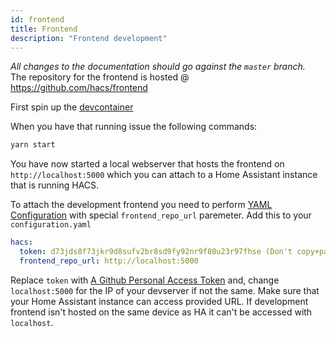 ```yaml
---
id: frontend
title: Frontend
description: "Frontend development"
---
```


_All changes to the documentation should go against the `master` branch._  
The repository for the frontend is hosted @ https://github.com/hacs/frontend

First spin up the [devcontainer](/docs/developer/devcontainer)

When you have that running issue the following commands:

```bash
yarn start
```

You have now started a local webserver that hosts the frontend on `http://localhost:5000` which you can attach to a Home Assistant instance that is running HACS.

To attach the development frontend you need to perform [YAML Configuration](/docs/configuration/legacy) with special `frontend_repo_url` paremeter. Add this to your `configuration.yaml`

```yaml
hacs:
  token: d73jds8f73jkr9d8sufv2br8sd9fy92nr9f80u23r97fhse (Don't copy+paste this token, create your own)
  frontend_repo_url: http://localhost:5000
```

Replace `token` with [A Github Personal Access Token](/docs/configuration/pat) and, change `localhost:5000` for the IP of your devserver if not the same. Make sure that your Home Assistant instance can access provided URL. If development frontend isn't hosted on the same device as HA it can't be accessed with `localhost`.
